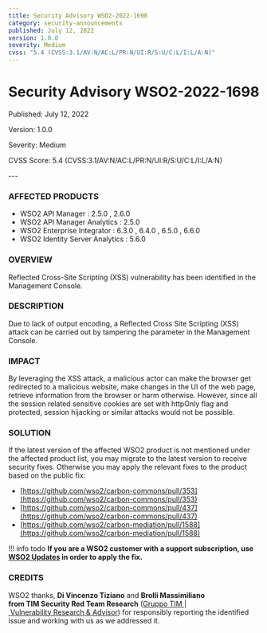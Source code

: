 ```yaml
---
title: Security Advisory WSO2-2022-1698
category: security-announcements
published: July 12, 2022
version: 1.0.0
severity: Medium
cvss: "5.4 (CVSS:3.1/AV:N/AC:L/PR:N/UI:R/S:U/C:L/I:L/A:N)"
---
```


# Security Advisory WSO2-2022-1698

<p class="doc-info">Published: July 12, 2022</p>
<p class="doc-info">Version: 1.0.0</p>
<p class="doc-info">Severity: Medium</p>
<p class="doc-info">CVSS Score: 5.4 (CVSS:3.1/AV:N/AC:L/PR:N/UI:R/S:U/C:L/I:L/A:N)</p>
---

### AFFECTED PRODUCTS
* WSO2 API Manager : 2.5.0 , 2.6.0
* WSO2 API Manager Analytics : 2.5.0
* WSO2 Enterprise Integrator : 6.3.0 , 6.4.0 , 6.5.0 , 6.6.0
* WSO2 Identity Server Analytics : 5.6.0


### OVERVIEW
Reflected Cross-Site Scripting (XSS) vulnerability has been identified in the Management Console.


### DESCRIPTION
Due to lack of output encoding, a Reflected Cross Site Scripting (XSS) attack can be carried out by tampering the parameter in the Management Console.


### IMPACT
By leveraging the XSS attack, a malicious actor can make the browser get redirected to a malicious website, make changes in the UI of the web page, retrieve information from the browser or harm otherwise. However, since all the session related sensitive cookies are set with httpOnly flag and protected, session hijacking or similar attacks would not be possible.


### SOLUTION
If the latest version of the affected WSO2 product is not mentioned under the affected product list, you may migrate to the latest version to receive security fixes. Otherwise you may apply the relevant fixes to the product based on the public fix:

* [https://github.com/wso2/carbon-commons/pull/353](https://github.com/wso2/carbon-commons/pull/353)
* [https://github.com/wso2/carbon-commons/pull/437](https://github.com/wso2/carbon-commons/pull/437)
* [https://github.com/wso2/carbon-mediation/pull/1588](https://github.com/wso2/carbon-mediation/pull/1588)

!!! info todo
    **If you are a WSO2 customer with a support subscription, use [WSO2 Updates](https://wso2.com/updates/) in order to apply the fix.**


### CREDITS
WSO2 thanks, **Di Vincenzo Tiziano** and **Brolli Massimiliano from TIM Security Red Team Research** ([Gruppo TIM | Vulnerability Research & Advisor](https://www.gruppotim.it/it/footer/red-team.html)) for responsibly reporting the identified issue and working with us as we addressed it.
